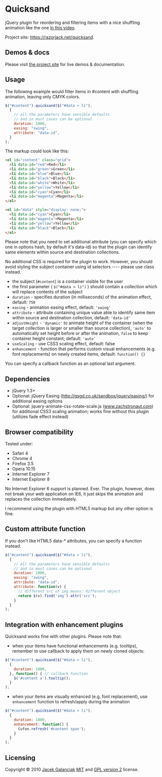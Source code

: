 Quicksand
=========

jQuery plugin for reordering and filtering items with a nice shuffling
animation like the one [in this
video](http://www.viddler.com/explore/37signals/videos/90/8.805/).

Project site: <https://razorjack.net/quicksand>.

Demos & docs
------------

Please visit [the project site](https://razorjack.net/quicksand) for live
demos & documentation.

Usage
-----

The following example would filter items in \#content with shuffling
animation, leaving only CMYK colors.

```javascript
$("#content").quicksand($("#data > li"),
  {
    // all the parameters have sensible defaults
    // and in most cases can be optional
    duration: 1000,
    easing: "swing",
    attribute: "data-id",
  }
);
```

The markup could look like this:

```html
<ol id="content" class="grid">
  <li data-id="red">Red</li>
  <li data-id="green">Green</li>
  <li data-id="blue">Blue</li>
  <li data-id="black">Black</li>
  <li data-id="white">White</li>
  <li data-id="yellow">Yellow</li>
  <li data-id="cyan">Cyan</li>
  <li data-id="magenta">Magenta</li>
</ol>

<ol id="data" style="display: none;">
  <li data-id="cyan">Cyan</li>
  <li data-id="magenta">Magenta</li>
  <li data-id="yellow">Yellow</li>
  <li data-id="black">Black</li>
</ol>
```

Please note that you need to set additional attribute (you can specify
which one in options hash, by default it's data-id) so that the plugin
can identify same elements within source and destination collections.

No additional CSS is required for the plugin to work. However, you
should avoid styling the subject container using id selectors ----
please use class instead.

-   the subject (`#content`) is a container visible for the user
-   the first parameter ( `$("#data > li")` ) should contain a
    collection which will replace contents of the subject
-   `duration` - specifies duration (in milliseconds) of the animation
    effect, default: `750`
-   `easing` - animation easing effect, default: `'swing'`
-   `attribute` - attribute containing unique value able to identify
    same item within source and destination collection, default:
    `'data-id'`
-   `adjustHeight` - `'dynamic'` to animate height of the container
    (when the target collection is larger or smaller than source
    collection), `'auto'` to automatically set height before or after
    the animation, `false` to keep container height constant; default:
    `'auto'`
-   `useScaling` - use CSS3 scaling effect, default: false
-   `enhancement` - function that performs custom visual enhancements
    (e.g. font replacements) on newly created items, default:
    `function() {}`

You can specify a callback function as an optional last argument.

Dependencies
------------

-   jQuery 1.3+
-   Optional: jQuery Easing (http://gsgd.co.uk/sandbox/jquery/easing/)
    for additional easing options
-   Optional: jquery-animate-css-rotate-scale.js (www.zachstronaut.com)
    for additional CSS3 scaling animation; works fine without this
    plugin (utilizes fade effect instead)

Browser compatibility
---------------------

Tested under:

-   Safari 4
-   Chrome 4
-   Firefox 3.5
-   Opera 10.15
-   Internet Explorer 7
-   Internet Explorer 8

No Internet Explorer 6 support is planned. Ever. The plugin, however,
does not break your web application on IE6, it just skips the animation
and replaces the collection immediately.

I recommend using the plugin with HTML5 markup but any other option is
fine.

Custom attribute function
-------------------------

If you don't like HTML5 data-\* attributes, you can specify a function
instead.

```javascript
$("#content").quicksand($("#data > li"),
  {
    // all the parameters have sensible defaults
    // and in most cases can be optional
    duration: 1000,
    easing: "swing",
    attribute: "data-id",
    attribute: function(v) {
      // different src of img means: different object
      return $(v).find('img').attr('src');
    }
  }
);
```

Integration with enhancement plugins
------------------------------------

Quicksand works fine with other plugins. Please note that:

-   when your items have functional enhancements (e.g. tooltips),
    remember to use callback to apply them on newly cloned objects:

```javascript
$("#content").quicksand($("#data > li"),
  {
    duration: 1000,
  }, function() { // callback function
    $('#content a').tooltip();
  }
);
```

-   when your items are visually enhanced (e.g. font replacement), use
    `enhancement` function to refresh/apply during the animation

```javascript
$("#content").quicksand($("#data > li"),
  {
    duration: 1000,
    enhancement: function() {
      Cufon.refresh('#content span');
    }
  }
);
```

Licensing
---------

Copyright © 2010 [Jacek Galanciak](https://razorjack.net)
[MIT](https://github.com/jquery/jquery/blob/master/MIT-LICENSE.txt) and
[GPL version
2](https://github.com/jquery/jquery/blob/master/GPL-LICENSE.txt) license.
